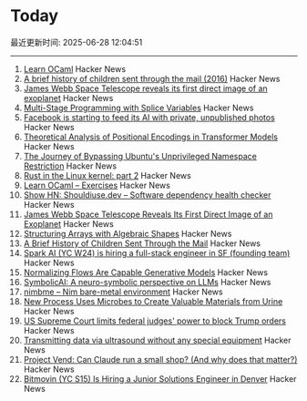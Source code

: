 # Today

最近更新时间: 2025-06-28 12:04:51

--- 
1. [Learn OCaml](https://ocaml-sf.org/learn-ocaml-public/#activity=exercises) Hacker News
2. [A brief history of children sent through the mail (2016)](https://www.smithsonianmag.com/smart-news/brief-history-children-sent-through-mail-180959372/) Hacker News
3. [James Webb Space Telescope reveals its first direct image of an exoplanet](https://www.smithsonianmag.com/smart-news/james-webb-space-telescope-reveals-its-first-direct-image-discovery-of-an-exoplanet-180986886/) Hacker News
4. [Multi-Stage Programming with Splice Variables](https://tsung-ju.org/icfp25/) Hacker News
5. [Facebook is starting to feed its AI with private, unpublished photos](https://www.theverge.com/meta/694685/meta-ai-camera-roll) Hacker News
6. [Theoretical Analysis of Positional Encodings in Transformer Models](https://arxiv.org/abs/2506.06398) Hacker News
7. [The Journey of Bypassing Ubuntu's Unprivileged Namespace Restriction](https://u1f383.github.io/linux/2025/06/26/the-journey-of-bypassing-ubuntus-unprivileged-namespace-restriction.html) Hacker News
8. [Rust in the Linux kernel: part 2](https://lwn.net/SubscriberLink/1025232/fbb2d90d084368e3/) Hacker News
9. [Learn OCaml – Exercises](https://ocaml-sf.org/learn-ocaml-public/#activity=exercises) Hacker News
10. [Show HN: Shouldiuse.dev – Software dependency health checker](https://shouldiuse.dev/) Hacker News
11. [James Webb Space Telescope Reveals Its First Direct Image of an Exoplanet](https://www.smithsonianmag.com/smart-news/james-webb-space-telescope-reveals-its-first-direct-image-discovery-of-an-exoplanet-180986886/) Hacker News
12. [Structuring Arrays with Algebraic Shapes](https://dl.acm.org/doi/abs/10.1145/3736112.3736141) Hacker News
13. [A Brief History of Children Sent Through the Mail](https://www.smithsonianmag.com/smart-news/brief-history-children-sent-through-mail-180959372/) Hacker News
14. [Spark AI (YC W24) is hiring a full-stack engineer in SF (founding team)](https://www.ycombinator.com/companies/spark/jobs/kDeJlPK-software-engineer-full-stack-founding-team) Hacker News
15. [Normalizing Flows Are Capable Generative Models](https://machinelearning.apple.com/research/normalizing-flows) Hacker News
16. [SymbolicAI: A neuro-symbolic perspective on LLMs](https://github.com/ExtensityAI/symbolicai) Hacker News
17. [nimbme – Nim bare-metal environment](https://github.com/mikra01/nimbme) Hacker News
18. [New Process Uses Microbes to Create Valuable Materials from Urine](https://newscenter.lbl.gov/2025/06/17/new-process-uses-microbes-to-create-valuable-materials-from-urine/) Hacker News
19. [US Supreme Court limits federal judges' power to block Trump orders](https://www.theguardian.com/us-news/2025/jun/27/trump-supreme-court-birthright-citizenship-scotus) Hacker News
20. [Transmitting data via ultrasound without any special equipment](https://halcy.de/blog/2025/06/27/transmitting-data-via-ultrasound-without-any-special-equipment/) Hacker News
21. [Project Vend: Can Claude run a small shop? (And why does that matter?)](https://www.anthropic.com/research/project-vend-1) Hacker News
22. [Bitmovin (YC S15) Is Hiring a Junior Solutions Engineer in Denver](https://bitmovin.com/careers/7943569002/) Hacker News
